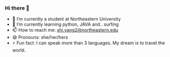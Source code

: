 ### Hi there 👋
- 🔭 I’m currently a student at Northeastern University
- 🌱 I’m currently learning python, JAVA and.. surfing
- 📫 How to reach me: shi.yang2@northeastern.edu
- 😄 Pronouns: she/her/hers
- ⚡ Fun fact: I can speak more than 3 languages. My dream is to travel the world.

<!--
**yshi056/yshi056** is a ✨ _special_ ✨ repository because its `README.md` (this file) appears on your GitHub profile.

Here are some ideas to get you started:

- 🔭 I’m currently a student at Columbia SIPA
- 🌱 I’m currently learning python, JAVA and.. surfing loll
- 📫 How to reach me: ys3375@columbia.edu
- 😄 Pronouns: she/her/hers
- ⚡ Fun fact: I can speak more than 3 languages
-->
